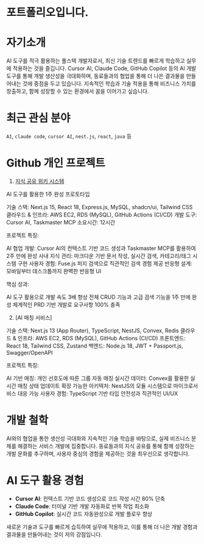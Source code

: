 # 포트폴리오입니다. 

# 자기소개

AI 도구를 적극 활용하는 풀스택 개발자로서, 최신 기술 트렌드를 빠르게 학습하고 실무에 적용하는 것을 즐깁니다.
Cursor AI, Claude Code, GitHub Copilot 등의 AI 개발 도구를 통해 개발 생산성을 극대화하며, 동료들과의 협업을 통해 더 나은 결과물을 만들어내는 것에 중점을 두고 있습니다.
지속적인 학습과 기술 적용을 통해 비즈니스 가치를 창출하고, 함께 성장할 수 있는 환경에서 꿈을 이어가고 싶습니다.

# 최근 관심 분야

`AI`, `claude code`, `cursor AI`, `nest.js`, `react`, `java` 등



# Github 개인 프로젝트

1. [지식 공유 위키 시스템](https://github.com/soulst9/DocHub)

AI 도구를 활용한 1주 완성 프로토타입

기술 스택: Next.js 15, React 18, Express.js, MySQL, shadcn/ui, Tailwind CSS
클라우드 & 인프라: AWS EC2, RDS (MySQL), GitHub Actions (CI/CD)
개발 도구: Cursor AI, Taskmaster MCP
소요시간: 12시간

프로젝트 특징:

AI 협업 개발: Cursor AI의 컨텍스트 기반 코드 생성과 Taskmaster MCP를 활용하여 2주 만에 완성
사내 지식 관리: 마크다운 기반 문서 작성, 실시간 검색, 카테고리/태그 시스템 구현
사용자 경험: Fuse.js 퍼지 검색으로 직관적인 검색 경험 제공
반응형 설계: 모바일부터 데스크톱까지 완벽한 반응형 UI

핵심 성과:

AI 도구 활용으로 개발 속도 3배 향상
전체 CRUD 기능과 고급 검색 기능을 1주 만에 완성
체계적인 PRD 기반 개발로 요구사항 100% 충족


2. [AI 매칭 서비스]

기술 스택: Next.js 13 (App Router), TypeScript, NestJS, Convex, Redis
클라우드 & 인프라: AWS EC2, RDS (MySQL), GitHub Actions (CI/CD)
프론트엔드: React 18, Tailwind CSS, Zustand
백엔드: Node.js 18, JWT + Passport.js, Swagger/OpenAPI

프로젝트 특징:

AI 기반 매칭: 개인 선호도에 따른 그룹 자동 매칭
실시간 데이터: Convex를 활용한 실시간 매칭 상태 업데이트
확장 가능한 아키텍처: NestJS의 모듈 시스템으로 마이크로서비스 대응 가능
사용자 경험: TypeScript 기반 타입 안전성과 직관적인 UI/UX


# 개발 철학

AI와의 협업을 통한 생산성 극대화와 지속적인 기술 학습을 바탕으로, 실제 비즈니스 문제를 해결하는 서비스 개발에 집중합니다. 
동료들과의 지식 공유를 통해 함께 성장하는 개발 문화를 추구하며, 사용자 중심의 경험을 제공하는 것을 최우선으로 생각합니다.

# AI 도구 활용 경험

- **Cursor AI**: 컨텍스트 기반 코드 생성으로 코드 작성 시간 80% 단축
- **Claude Code**: 터미널 기반 개발 자동화로 반복 작업 최소화  
- **GitHub Copilot**: 실시간 코드 자동완성으로 개발 플로우 향상

새로운 기술과 도구를 빠르게 습득하여 실무에 적용하고, 이를 통해 더 나은 개발 경험과 결과물을 만들어내는 것이 저의 강점입니다.











